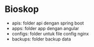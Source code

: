 # Bioskop

- apis: folder api dengan spring boot
- apps: folder app dengan angular
- configs: folder untuk file config nginx
- backups: folder backup data
